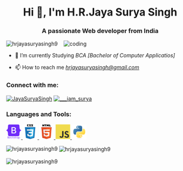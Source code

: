 <h1 align="center">Hi 👋, I'm H.R.Jaya Surya Singh</h1>
<h3 align="center">A passionate Web developer from India</h3>
<img align="right" alt="coding" width="350" border-radius="10px" src="https://miro.medium.com/v2/resize:fit:1358/1*kIacWWXjfYBFXqIXhIuCXQ.gif">
<p align="left"> <img src="https://komarev.com/ghpvc/?username=hrjayasuryasingh9&label=Profile%20views&color=0e75b6&style=flat" alt="hrjayasuryasingh9" /> </p>

- 🔭 I’m currently Studying *BCA [Bachelor of Computer Applicatios]*

- 📫 How to reach me *hrjayasuryasingh@gmail.com*

<h3 align="left">Connect with me:</h3>
<p align="left">
<a href="https://www.linkedin.com/in/hr-jaya-surya-singh-42693927b/" target="blank"><img align="center" src="https://raw.githubusercontent.com/rahuldkjain/github-profile-readme-generator/master/src/images/icons/Social/linked-in-alt.svg" alt="JayaSuryaSingh" height="30" width="40" /></a>
<a href="https://instagram.com/___iam_surya" target="blank"><img align="center" src="https://raw.githubusercontent.com/rahuldkjain/github-profile-readme-generator/master/src/images/icons/Social/instagram.svg" alt="___iam_surya" height="30" width="40" /></a>
</p>

<h3 align="left">Languages and Tools:</h3>
<p align="left"> <a href="https://getbootstrap.com" target="_blank" rel="noreferrer"> <img src="https://raw.githubusercontent.com/devicons/devicon/master/icons/bootstrap/bootstrap-plain-wordmark.svg" alt="bootstrap" width="40" height="40" /> </a> <a href="https://www.w3schools.com/css/" target="_blank" rel="noreferrer"> <img src="https://raw.githubusercontent.com/devicons/devicon/master/icons/css3/css3-original-wordmark.svg" alt="css3" width="40" height="40"/> </a> <a href="https://www.w3.org/html/" target="_blank" rel="noreferrer"> <img src="https://raw.githubusercontent.com/devicons/devicon/master/icons/html5/html5-original-wordmark.svg" alt="html5" width="40" height="40"/> </a> <a href="https://developer.mozilla.org/en-US/docs/Web/JavaScript" target="_blank" rel="noreferrer"> <img src="https://raw.githubusercontent.com/devicons/devicon/master/icons/javascript/javascript-original.svg" alt="javascript" width="40" height="40"/> </a> <a href="https://www.python.org" target="_blank" rel="noreferrer"> <img src="https://raw.githubusercontent.com/devicons/devicon/master/icons/python/python-original.svg" alt="python" width="40" height="40"/> </a> </p>

<p><img align="left" src="https://github-readme-stats.vercel.app/api/top-langs?username=hrjayasuryasingh9&show_icons=true&locale=en&layout=compact" alt="hrjayasuryasingh9" /></p>

<p>&nbsp;<img align="center" src="https://github-readme-stats.vercel.app/api?username=hrjayasuryasingh9&show_icons=true&locale=en" alt="hrjayasuryasingh9" /></p>

<p><img align="center" src="https://github-readme-streak-stats.herokuapp.com/?user=hrjayasuryasingh9&" alt="hrjayasuryasingh9" /></p>

